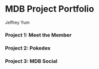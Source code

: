 # MDB Project Portfolio
Jeffrey Yum

### Project 1: Meet the Member

### Project 2: Pokedex

### Project 3: MDB Social

